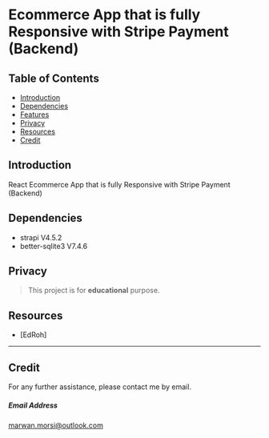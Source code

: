 # Ecommerce App that is fully Responsive with Stripe Payment (Backend)

## Table of Contents

- [Introduction](#introduction)
- [Dependencies](#dependencies)
- [Features](#features)
- [Privacy](#privacy)
- [Resources](#resources)
- [Credit](#credit)

## Introduction

React Ecommerce App that is fully Responsive with Stripe Payment (Backend)

## Dependencies

- strapi V4.5.2
- better-sqlite3 V7.4.6

## Privacy

> This project is for **educational** purpose.

## Resources

- [EdRoh]

---

## Credit

For any further assistance, please contact me by email.

##### Email Address

<marwan.morsi@outlook.com>
